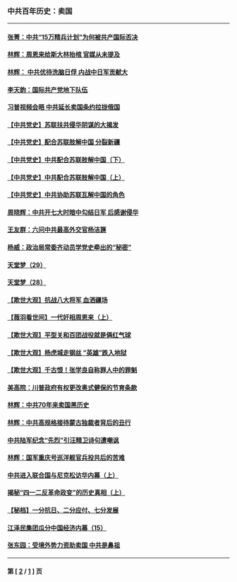 ### 中共百年历史：卖国
---
#### [张菁：中共“15万精兵计划”为何被共产国际否决](../../pages/nf1176117/n13967677.md?09080430) 
#### [林辉：周恩来给斯大林抬棺 官媒从未提及](../../pages/nf1176117/n13961173.md?09080430) 
#### [林辉： 中共优待洗脑日俘 内战中日军贡献大](../../pages/nf1176117/n13624644.md?09080430) 
#### [李天韵：国际共产党地下队伍](../../pages/nf1176117/n13611808.md?09080430) 
#### [习普视频会晤 中共延长卖国条约拉拢俄国](../../pages/nf1176117/n13060971.md?09080430) 
#### [【中共党史】苏联扶共侵华阴谋的大揭发](../../pages/nf1176117/n13056050.md?09080430) 
#### [【中共党史】配合苏联肢解中国 分裂新疆](../../pages/nf1176117/n13040700.md?09080430) 
#### [【中共党史】中共配合苏联肢解中国（下）](../../pages/nf1176117/n13035660.md?09080430) 
#### [【中共党史】中共配合苏联肢解中国（上）](../../pages/nf1176117/n13030262.md?09080430) 
#### [【中共党史】中共协助苏联瓦解中国的角色](../../pages/nf1176117/n13018109.md?09080430) 
#### [周晓辉：中共开七大时暗中勾结日军 后感谢侵华](../../pages/nf1176117/n12921960.md?09080430) 
#### [王友群：六问中共最高外交官杨洁篪](../../pages/nf1176117/n12836495.md?09080430) 
#### [杨威：政治局常委齐动员学党史牵出的“秘密”](../../pages/nf1176117/n12764642.md?09080430) 
#### [天堂梦（29）](../../pages/nf1176117/n12408465.md?09080430) 
#### [天堂梦（28）](../../pages/nf1176117/n12408309.md?09080430) 
#### [【欺世大观】抗战八大将军 血洒疆场](../../pages/nf1176117/n12357044.md?09080430) 
#### [【薇羽看世间】一代奸相周恩来（上）](../../pages/nf1176117/n12401109.md?09080430) 
#### [【欺世大观】平型关和百团战役就是俩红气球](../../pages/nf1176117/n12359157.md?09080430) 
#### [【欺世大观】杨虎城走钢丝 “英雄”跌入地狱](../../pages/nf1176117/n12358840.md?09080430) 
#### [【欺世大观】千古恨！张学良自称罪人中的罪魁](../../pages/nf1176117/n12358629.md?09080430) 
#### [美高院：川普政府有权更改奥式健保的节育条款](../../pages/nf1176117/n12242171.md?09080430) 
#### [林辉：中共70年来卖国黑历史](../../pages/nf1176117/n11552181.md?09080430) 
#### [林辉：中共高规格接待蒙古独裁者背后的丑行](../../pages/nf1176117/n11225005.md?09080430) 
#### [中共陆军纪念“先烈”引汪精卫诗句遭嘲讽](../../pages/nf1176117/n11153345.md?09080430) 
#### [林辉：国军重庆号巡洋舰官兵投共后的苦难](../../pages/nf1176117/n10997801.md?09080430) 
#### [中共进入联合国与尼克松访华内幕（上）](../../pages/nf1176117/n10138788.md?09080430) 
#### [揭秘“四一二反革命政变”的历史真相（上）](../../pages/nf1176117/n9996650.md?09080430) 
#### [【秘档】一分抗日、二分应付、七分发展](../../pages/nf1176117/n9331484.md?09080430) 
#### [江泽民集团瓜分中国经济内幕（15）](../../pages/nf1176117/n9268584.md?09080430) 
#### [张东园：受境外势力资助卖国 中共是鼻祖](../../pages/nf1176117/n9272480.md?09080430) 

---
#### 第 [ [2](./2.md?09080430) / [1](./1.md?09080430) ] 页
